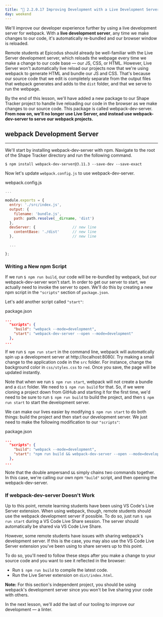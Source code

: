 ```yaml
---
title: "📓 2.2.0.17 Improving Development with a Live Development Server"
day: weekend
---
```


We'll improve our developer experience further by using a live development server for webpack. With a **live development server**, any time we make changes to our code, it's automatically re-bundled and our browser window is reloaded.

Remote students at Epicodus should already be well-familiar with the Live Server development server, which reloads the webpage every time we make a change to our code base — our JS, CSS, or HTML. However, Live Server won't automatically live reload our projects now that we're using webpack to generate HTML and bundle our JS and CSS. That's because our source code that we edit is completely separate from the output files that webpack generates and adds to the `dist` folder, and that we serve to run the webpage.

By the end of this lesson, we'll have added a new package to our Shape Tracker project to handle live reloading our code in the browser as we make changes to our source code. This package is called webpack-dev-server. **From now on, we'll no longer use Live Server, and instead use webpack-dev-server to serve our webpack projects.**

## webpack Development Server
---

We'll start by installing webpack-dev-server with npm. Navigate to the root of the Shape Tracker directory and run the following command.

```shell
$ npm install webpack-dev-server@3.11.3 --save-dev --save-exact
```

Now let's update `webpack.config.js` to use webpack-dev-server.

<div class="filename">webpack.config.js</div>

```js
...

module.exports = {
  entry: './src/index.js',
  output: {
    filename: 'bundle.js',
    path: path.resolve(__dirname, 'dist')
  },
  devServer: {                 // new line
    contentBase: './dist'      // new line
  },                           // new line

  ...

};
```

### Writing a New npm Script

If we run `$ npm run build`, our code will be re-bundled by webpack, but our webpack-dev-server won't start. In order to get our server to start, we actually need to invoke the server to open. We'll do this by creating a new npm script in the `"scripts"` section of `package.json`. 

Let's add another script called `"start"`:

<div class="filename">package.json</div>

```json
...
  "scripts": {
    "build": "webpack --mode=development",
    "start": "webpack-dev-server --open --mode=development"
  },
...
```

If we run `$ npm run start` in the command line, webpack will automatically spin up a development server at http://localhost:8080/. Try making a small change to the application code in the `src` folder. For instance, change the background color in `css/styles.css` to `red`. Once you save, the page will be updated instantly.

Note that when we run `$ npm run start`, webpack will not create a bundle and a `dist` folder. We need to `$ npm run build` for that. So, if we were cloning a project down from GitHub and starting it for the first time, we'd need to be sure to run `$ npm run build` to build the project, and then `$ npm run start` to start the development server.

We can make our lives easier by modifying `$ npm run start` to do both things: build the project and then start our development server. We just need to make the following modification to our `"scripts"`:

<div class="filename">package.json</div>

```json
...
  "scripts": {
    "build": "webpack --mode=development",
    "start": "npm run build && webpack-dev-server --open --mode=development"
  },
...
```

Note that the double ampersand `&&` simply chains two commands together. In this case, we're calling our own npm `"build"` script, and then opening the webpack-dev-server.

### If webpack-dev-server Doesn't Work

Up to this point, remote learning students have been using VS Code's Live Server extension. When using webpack, though, remote students should use the webpack development server if possible. To do so, just run `$ npm run start` during a VS Code Live Share session. The server should automatically be shared via VS Code Live Share.

However, some remote students have issues with sharing webpack's development server. If this is the case, you may also use the VS Code Live Server extension you've been using to share servers up to this point.

To do so, you'll need to follow these steps after you make a change to your source code and you want to see it reflected in the browser:

* Run `$ npm run build` to compile the latest code.
* Run the Live Server extension on `dist/index.html`.

**Note:** For this section's independent project, you should be using webpack's development server since you won't be live sharing your code with others. 

In the next lesson, we'll add the last of our tooling to improve our development — a linter.
